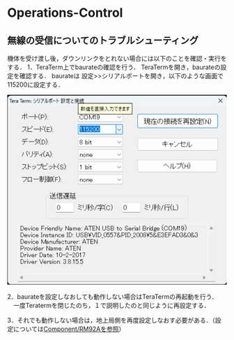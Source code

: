 # Operations-Control

## 無線の受信についてのトラブルシューティング
機体を受け渡し後，ダウンリンクをとれない場合には以下のことを確認・実行をする．
1．TeraTerm上でbaurateの確認を行う．
TeraTermを開き，baurateの設定を確認する．
baurateは 設定>>シリアルポートを開き，以下のような画面で115200に設定する．

![](images/baurate_setting2.png)

2．baurateを設定しなおしても動作しない場合はTeraTermの再起動を行う．
　一度Teratermを閉じたのち，１で説明したのと同じように再設定する．

3．それでも動作しない場合は，地上局側を再度設定しなおす必要がある．（設定については[Component/RM92Aを参照](../../Design-Data/Software/Component-Test/RM92A)）
